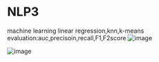 # NLP3
machine learning
linear regression,knn,k-means
evaluation:auc,precisoin,recall,F1,F2score
![image](https://github.com/liangliang1120/NLP2/blob/master/kmeans_picture.png)

![image](https://github.com/liangliang1120/NLP2/blob/master/linear_regression_picture.png)
